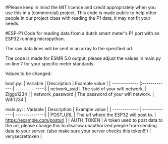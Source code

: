 #Please keep in mind the MIT licence and credit appropriately when you use this in a (commercial) project. 
This code is made public to help other people in our project class with reading the P1 data, it may not fit your needs.

#ESP-P1
Code for reading data from a dutch smart meter's P1 port with an ESP32 running micropython.

The raw data lines will be sent in an array to the specified url.

The code is made for ESMR 5.0 output, please adjust the values in main.py on line 7 for your specific meter standards.

Values to be changed:

boot.py: 
| Variable       | Description       | Example value  |
| ------------- |:-------------:| --------------:|
| network_ssid    | The ssid of your wifi network. | Ziggo1234 |
| network_password    | The password of your wifi network.      |   Wifi1234 |

main.py:
| Variable       | Description       | Example value  |
| ------------- |:-------------:| --------------:|
| POST_URL    | The url where the ESP32 will post to.  | https://example.com/posturl |
| AUTH_TOKEN    |  A token used to post data to the url, please change this to disallow unauthorized people from sending data to your server. (also make sure your server checks this token!!!)  |   verysecrettoken |

